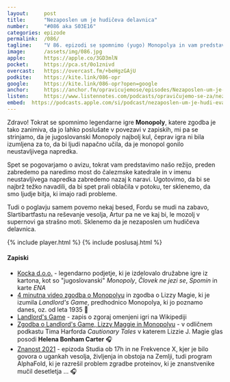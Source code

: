 ```yaml
---
layout: 	post
title:  	"Nezaposlen um je hudičeva delavnica"
number: 	"#086 aka S03E16"
categories:	epizode
permalink:	/086/
tagline: 	"V 86. epizodi se spomnimo (yugo) Monopolya in vam predstavimo našo režijo. Aja, pa Slartibartfast je fejst fant (gospod), ker hoče rešiti vesolje."
image:		/assets/img/086.jpg
apple:		https://apple.co/3GD3mlN
pocket:		https://pca.st/0o1znivd
overcast:	https://overcast.fm/+beHgzGAjU
podkite:	https://kite.link/086-opr
google:		https://kite.link/086-opr?open=google
anchor:		https://anchor.fm/opravicujemose/episodes/Nezaposlen-um-je-hudieva-delavnica-e1d1h1b
listen:		https://www.listennotes.com/podcasts/opravičujemo-se-za/nezaposlen-um-je-hudičeva-TW27o0kt9_S/embed/
embed:	https://podcasts.apple.com/si/podcast/nezaposlen-um-je-hudi-eva-delavnica/id1514750013?i=1000548075613
---
```


Zdravo! Tokrat se spomnimo legendarne igre **Monopoly**, katere zgodba je tako zanimiva, da jo lahko poslušate v povezavi v zapiskih, mi pa se strinjamo, da je jugoslovanski Monopoly najbolj kul, čeprav igra ni bila izumljena za to, da bi ljudi napačno učila, da je monopol gonilo neustavljivega napredka. 

Spet se pogovarjamo o avizu, tokrat vam predstavimo našo režijo, preden zabredemo pa naredimo most do čalezmske katedrale in v imenu neustavljivega napredka zabredemo nazaj k naravi. Ugotovimo, da bi se najbrž težko navadili, da bi spet prali oblačila v potoku, ter sklenemo, da smo ljudje bitja, ki imajo radi probleme. 

Tudi o poglavju samem povemo nekaj besed, Fordu se mudi na zabavo, Slartibartfastu na reševanje vesolja, Artur pa ne ve kaj bi, le mozolj v supernovi ga strašno moti. Sklenemo da je nezaposlen um hudičeva delavnica. 

{% include player.html %}
{% include poslusaj.html %}

<!--break-->

#### Zapiski

- [Kocka d.o.o.](http://www.kocka.net/) - legendarno podjetje, ki je izdelovalo družabne igre iz kartona, kot so "jugoslovanski" _Monopoly_, _Človek ne jezi se_, _Spomin_ in karte _ENA_
- [4 minutna video zgodba o Monopolyu](https://youtu.be/AN5Yb_jzZZ0) in zgodba o Lizzy Magie, ki je izumila _Landlord's Game_, predhodnico Monopolya, ki jo poznamo danes, oz. od leta 1935 🎥
- [Landlord's Game](https://en.wikipedia.org/wiki/The_Landlord%27s_Game) - zapis o zgoraj omenjeni igri na Wikipediji
- [Zgodba o Landlord's Game, Lizzy Maggie in Monopolyu](https://timharford.com/2021/05/cautionary-tales-do-not-pass-go/) - v odličnem podkastu Tima Harforda _Cautionary Tales_ v katerem Lizzie J. Magie glas posodi **Helena Bonham Carter** 🎧
- [Znanost 2021](https://radioprvi.rtvslo.si/2021/12/studio-ob-17-00-687/) - epizoda Studia ob 17h in ne Frekvence X, kjer je bilo govora o ugankah vesolja, življenja in obstoja na Zemlji, tudi program AlphaFold, ki je razrešil problem zgradbe proteinov, ki je znanstvenike mučil desetletja ... 🎧